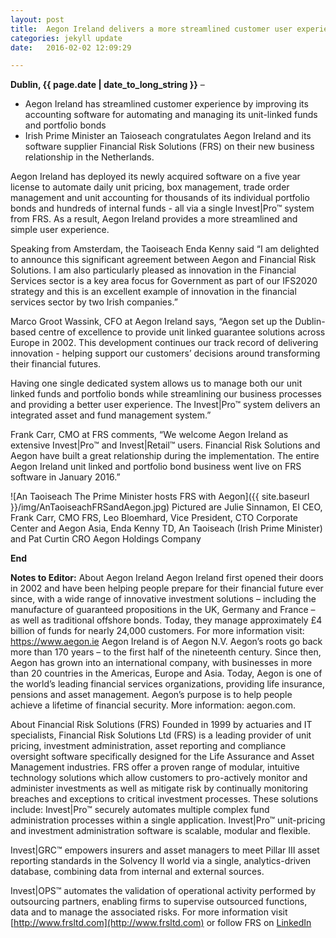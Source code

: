 ```yaml
---
layout: post
title:  Aegon Ireland delivers a more streamlined customer user experience  
categories: jekyll update
date:   2016-02-02 12:09:29

---
```


**Dublin, {{ page.date | date_to_long_string }}** –


- Aegon Ireland has streamlined customer experience by improving its accounting software for automating and managing its unit-linked funds and portfolio bonds
- Irish Prime Minister an Taioseach congratulates Aegon Ireland and its software supplier Financial Risk Solutions (FRS) on their new business relationship in the Netherlands.


Aegon Ireland has deployed its newly acquired software on a five year license to automate daily unit pricing, box management, trade order management and unit accounting for thousands of its individual portfolio bonds and hundreds of internal funds - all via a single Invest|Pro™ system from FRS. As a result, Aegon Ireland provides a more streamlined and simple user experience.
 
Speaking from Amsterdam, the Taoiseach Enda Kenny said “I am delighted to announce this significant agreement between Aegon and Financial Risk Solutions. I am also particularly pleased as innovation in the Financial Services sector is a key area focus for Government as part of our IFS2020 strategy and this is an excellent example of innovation in the financial services sector by two Irish companies.”

Marco Groot Wassink, CFO at Aegon Ireland says, “Aegon set up the Dublin-based centre of excellence to provide unit linked guarantee solutions across Europe in 2002. This development continues our track record of delivering innovation - helping support our customers’ decisions around transforming their financial futures. 

Having one single dedicated system allows us to manage both our unit linked funds and portfolio bonds while streamlining our business processes and providing a better user experience. The Invest|Pro™ system delivers an integrated asset and fund management system.”

Frank Carr, CMO at FRS comments, “We welcome Aegon Ireland as extensive Invest|Pro™ and Invest|Retail™ users. Financial Risk Solutions and Aegon have built a great relationship during the implementation. The entire Aegon Ireland unit linked and portfolio bond business went live on FRS software in January 2016.” 


![An Taoiseach The Prime Minister hosts FRS with Aegon]({{ site.baseurl }}/img/AnTaoiseachFRSandAegon.jpg)
Pictured are Julie Sinnamon, EI CEO, Frank Carr, CMO FRS, Leo Bloemhard, Vice President, CTO Corporate Center and Aegon Asia, Enda Kenny TD, An Taoiseach (Irish Prime Minister) and Pat Curtin CRO Aegon Holdings Company


**End**

**Notes to Editor:**
About Aegon Ireland
Aegon Ireland first opened their doors in 2002 and have been helping people prepare for their financial future ever since, with a wide range of innovative investment solutions – including the manufacture of guaranteed propositions in the UK, Germany and France – as well as traditional offshore bonds. Today, they manage approximately £4 billion of funds for nearly 24,000 customers. For more information visit: https://www.aegon.ie
Aegon Ireland is of Aegon N.V. Aegon’s roots go back more than 170 years – to the first half of the nineteenth century. Since then, Aegon has grown into an international company, with businesses in more than 20 countries in the Americas, Europe and Asia. Today, Aegon is one of the world’s leading financial services organizations, providing life insurance, pensions and asset management. Aegon’s purpose is to help people achieve a lifetime of financial security. More information: aegon.com.

About Financial Risk Solutions (FRS)
Founded in 1999 by actuaries and IT specialists, Financial Risk Solutions Ltd (FRS) is a leading provider of unit pricing, investment administration, asset reporting and compliance oversight software specifically designed for the Life Assurance and Asset Management industries. 
FRS offer a proven range of modular, intuitive technology solutions which allow customers to pro-actively monitor and administer investments as well as mitigate risk by continually monitoring breaches and exceptions to critical investment processes. These solutions include:
Invest|Pro™ securely automates multiple complex fund administration processes within a single application. Invest|Pro™ unit-pricing and investment administration software is scalable, modular and flexible. 

Invest|GRC™ empowers insurers and asset managers to meet Pillar III asset reporting standards in the Solvency II world via a single, analytics-driven database, combining data from internal and external sources. 

Invest|OPS™ automates the validation of operational activity performed by outsourcing partners, enabling firms to supervise outsourced functions, data and to manage the associated risks. 
For more information visit [http://www.frsltd.com](http://www.frsltd.com) or follow FRS on [LinkedIn](http://www.linkedin.com/company/frs-ltd)


